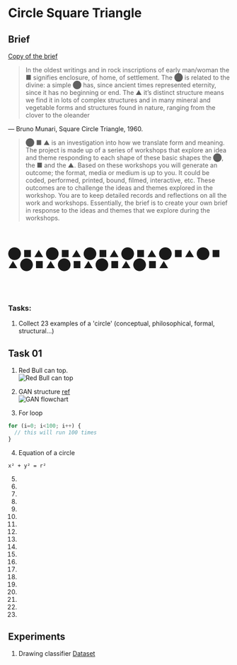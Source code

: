 # Circle Square Triangle

## Brief

[Copy of the brief](docs\IS_U7_21-22_CircleSquareTriangle.pdf)

> In the oldest writings and in rock inscriptions of early man/woman the &#9632; signifies
enclosure, of home, of settlement. The &#11044; is related to the divine: a simple &#11044; has,
since ancient times represented eternity, since it has no beginning or end. The &#9650;
it’s distinct structure means we find it in lots of complex structures and in many
mineral and vegetable forms and structures found in nature, ranging from the
clover to the oleander

— Bruno Munari, Square Circle Triangle, 1960.

>&#11044; &#9632; &#9650; is an investigation into how we translate form and meaning. The project
is made up of a series of workshops that explore an idea and theme responding
to each shape of these basic shapes the &#11044;, the &#9632; and the &#9650;. Based on these
workshops you will generate an outcome; the format, media or medium is up to
you. It could be coded, performed, printed, bound, filmed, interactive, etc. These
outcomes are to challenge the ideas and themes explored in the workshop.
You are to keep detailed records and reflections on all the work and workshops.
Essentially, the brief is to create your own brief in response to the ideas and
themes that we explore during the workshops.

<br>

## &#11044; &#9632; &#9650; &#11044; &#9632; &#9650; &#11044; &#9632; &#9650; &#11044; &#9632; &#9650; &#11044; &#9632; &#9650; &#11044; &#9632; &#9650; &#11044; &#9632; &#9650; &#11044; &#9632; &#9650; &#11044; &#9632; &#9650; &#11044; &#9632; &#9650;
<br>
<br>

### Tasks:

1. Collect 23 examples of a 'circle' (conceptual, philosophical, formal, structural…)


## Task 01

1. Red Bull can top.<br>
![Red Bull can top](https://www.seekpng.com/png/detail/87-877714_red-bull-can-png-download-red-bull-can.png)

2. GAN structure [ref](https://machinelearningmastery.com/what-are-generative-adversarial-networks-gans/)<br>
![GAN flowchart](https://machinelearningmastery.com/wp-content/uploads/2019/04/Example-of-Supervised-Learning.png)

3. For loop
  ``` javascript
  for (i=0; i<100; i++) {
    // this will run 100 times
  }
  ```
4. Equation of a circle
  ```
  x² + y² = r²
  ```
5. 
6. 
7. 
8. 
9. 
10. 
11. 
12. 
13. 
14. 
15. 
16. 
17. 
18. 
19. 
20. 
21. 
22. 
23. 

## Experiments

1. Drawing classifier [Dataset](https://www.kaggle.com/cactus3/basicshapes)